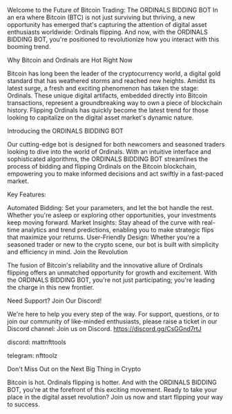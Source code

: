 Welcome to the Future of Bitcoin Trading: The ORDINALS BIDDING BOT
In an era where Bitcoin (BTC) is not just surviving but thriving, a new opportunity has emerged that's capturing the attention of digital asset enthusiasts worldwide: Ordinals flipping. And now, with the ORDINALS BIDDING BOT, you're positioned to revolutionize how you interact with this booming trend.

Why Bitcoin and Ordinals are Hot Right Now

Bitcoin has long been the leader of the cryptocurrency world, a digital gold standard that has weathered storms and reached new heights. Amidst its latest surge, a fresh and exciting phenomenon has taken the stage: Ordinals. These unique digital artifacts, embedded directly into Bitcoin transactions, represent a groundbreaking way to own a piece of blockchain history. Flipping Ordinals has quickly become the latest trend for those looking to capitalize on the digital asset market's dynamic nature.

Introducing the ORDINALS BIDDING BOT

Our cutting-edge bot is designed for both newcomers and seasoned traders looking to dive into the world of Ordinals. With an intuitive interface and sophisticated algorithms, the ORDINALS BIDDING BOT streamlines the process of bidding and flipping Ordinals on the Bitcoin blockchain, empowering you to make informed decisions and act swiftly in a fast-paced market.

Key Features:

Automated Bidding: Set your parameters, and let the bot handle the rest. Whether you're asleep or exploring other opportunities, your investments keep moving forward.
Market Insights: Stay ahead of the curve with real-time analytics and trend predictions, enabling you to make strategic flips that maximize your returns.
User-Friendly Design: Whether you're a seasoned trader or new to the crypto scene, our bot is built with simplicity and efficiency in mind.
Join the Revolution

The fusion of Bitcoin's reliability and the innovative allure of Ordinals flipping offers an unmatched opportunity for growth and excitement. With the ORDINALS BIDDING BOT, you're not just participating; you're leading the charge in this new frontier.

Need Support? Join Our Discord!

We're here to help you every step of the way. For support, questions, or to join our community of like-minded enthusiasts, please raise a ticket in our Discord channel: Join us on Discord.
https://discord.gg/CsGGnd7rtJ

discord: mattnfttools

telegram: nfttoolz

Don't Miss Out on the Next Big Thing in Crypto

Bitcoin is hot. Ordinals flipping is hotter. And with the ORDINALS BIDDING BOT, you're at the forefront of this exciting movement. Ready to take your place in the digital asset revolution? Join us now and start flipping your way to success.
